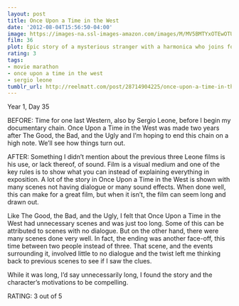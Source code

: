 ```yaml
---
layout: post
title: Once Upon a Time in the West
date: '2012-08-04T15:56:50-04:00'
image: https://images-na.ssl-images-amazon.com/images/M/MV5BMTYxOTEwOTU0MV5BMl5BanBnXkFtZTgwNDc4NjQ3MTI@._V1_UY268_CR3,0,182,268_AL_.jpg
film: 36
plot: Epic story of a mysterious stranger with a harmonica who joins forces with a notorious desperado to protect a beautiful widow from a ruthless assassin working for the railroad.
rating: 3
tags:
- movie marathon
- once upon a time in the west
- sergio leone
tumblr_url: http://reelmatt.com/post/28714904225/once-upon-a-time-in-the-west
---
```


Year 1, Day 35

BEFORE: Time for one last Western, also by Sergio Leone, before I begin my documentary chain. Once Upon a Time in the West was made two years after The Good, the Bad, and the Ugly and I’m hoping to end this chain on a high note. We’ll see how things turn out.

AFTER: Something I didn’t mention about the previous three Leone films is his use, or lack thereof, of sound. Film is a visual medium and one of the key rules is to show what you can instead of explaining everything in exposition. A lot of the story in Once Upon a Time in the West is shown with many scenes not having dialogue or many sound effects. When done well, this can make for a great film, but when it isn’t, the film can seem long and drawn out.

Like The Good, the Bad, and the Ugly, I felt that Once Upon a Time in the West had unnecessary scenes and was just too long. Some of this can be attributed to scenes with no dialogue. But on the other hand, there were many scenes done very well. In fact, the ending was another face-off, this time between two people instead of three. That scene, and the events surrounding it, involved little to no dialogue and the twist left me thinking back to previous scenes to see if I saw the clues.

While it was long, I’d say unnecessarily long, I found the story and the character’s motivations to be compelling.

RATING: 3 out of 5
